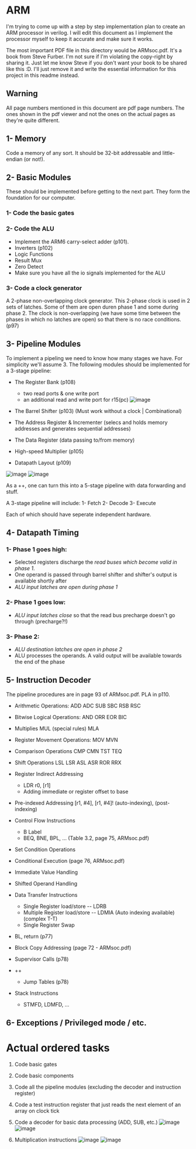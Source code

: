 # ARM
I'm trying to come up with a step by step implementation plan to create an ARM processor in verilog. I will edit this document as I implement the processor myself to keep it accurate and make sure it works.


The most important PDF file in this directory would be ARMsoc.pdf. It's a book from Steve Furber. I'm not sure if I'm violating the copy-right by sharing it. Just let me know Steve if you don't want your book to be shared like this :D. I'll just remove it and write the essential information for this project in this readme instead.


## Warning
All page numbers mentioned in this document are pdf page numbers. The ones shown in the pdf viewer and not the ones on the actual pages as they're quite different.


## 1- Memory
Code a memory of any sort. It should be 32-bit addressable and little-endian (or not!).


## 2- Basic Modules
These should be implemented before getting to the next part. They form the foundation for our computer.


### 1- Code the basic gates
### 2- Code the ALU
- Implement the ARM6 carry-select adder (p101).
- Inverters (p102)
- Logic Functions
- Result Mux
- Zero Detect
- Make sure you have all the io signals implemented for the ALU


### 3- Code a clock generator
A 2-phase non-overlapping clock generator. This 2-phase clock is used in 2 sets of latches. Some of them are open duren phase 1 and some during phase 2. The clock is non-overlapping (we have some time between the phases in which no latches are open) so that there is no race conditions. (p97)


## 3- Pipeline Modules
To implement a pipeling we need to know how many stages we have. For simplicity we'll assume 3. The following modules should be implemented for a 3-stage pipeline:

- The Register Bank (p108)
	- two read ports & one write port
	- an additional read and write port for r15(pc)
![image](https://user-images.githubusercontent.com/25264657/173862313-d5caf317-a00f-441f-ae51-d21cc59f3b02.png)

- The Barrel Shifter (p103) (Must work without a clock | Combinational)
- The Address Register & Incrementer (selecs and holds memory addresses and generates sequential addresses)
- The Data Register (data passing to/from memory)
- High-speed Multiplier (p105)
- Datapath Layout (p109)

![image](https://user-images.githubusercontent.com/25264657/173847176-cb8f33a2-661d-4ccc-9d91-3489fc413bb2.png)
![image](https://user-images.githubusercontent.com/25264657/173847504-a6ef4371-21b8-485b-a200-d06147609e13.png)

As a ++, one can turn this into a 5-stage pipeline with data forwarding and stuff.


A 3-stage pipeline will include:
1- Fetch
2- Decode
3- Execute


Each of which should have seperate independent hardware.


## 4- Datapath Timing
### 1- Phase 1 goes high: 
- Selected registers discharge the *read buses which become valid in phase 1*.
- One operand is passed through barrel shifter and shifter's output is available shortly after
- *ALU input latches are open during phase 1*


### 2- Phase 1 goes low:
- *ALU input latches close* so that the read bus precharge doesn't go through (precharge?!)


### 3- Phase 2:
- *ALU destination latches are open in phase 2*
- ALU processes the operands. A valid output will be available towards the end of the phase


## 5- Instruction Decoder
The pipeline procedures are in page 93 of ARMsoc.pdf. PLA in p110.


- Arithmetic Operations:
	ADD
	ADC
	SUB
	SBC
	RSB
	RSC


- Bitwise Logical Operations:
	AND
	ORR
	EOR
	BIC


- Multiplies
	MUL (special rules)
	MLA


- Register Movement Operations:
	MOV
	MVN


- Comparison Operations
	CMP
	CMN
	TST
	TEQ


- Shift Operations
	LSL
	LSR
	ASL
	ASR
	ROR
	RRX


- Register Indirect Addressing
	- LDR r0, [r1]
	- Adding immediate or register offset to base


- Pre-indexed Addressing [r1, #4], [r1, #4]! (auto-indexing), (post-indexing)


- Control Flow Instructions
	- B Label
	- BEQ, BNE, BPL, ... (Table 3.2, page 75, ARMsoc.pdf)


- Set Condition Operations


- Conditional Execution (page 76, ARMsoc.pdf)


- Immediate Value Handling


- Shifted Operand Handling


- Data Transfer Instructions
	- Single Register load/store -- LDRB
	- Multiple Register load/store -- LDMIA (Auto indexing available) (complex T-T)
	- Single Register Swap


- BL, return (p77)


- Block Copy Addressing (page 72 - ARMsoc.pdf)


- Supervisor Calls (p78)


- ++
	- Jump Tables (p78)


- Stack Instructions
	- STMFD, LDMFD, ...


## 6- Exceptions / Privileged mode / etc.

# Actual ordered tasks
1. Code basic gates
2. Code basic components
3. Code all the pipeline modules (excluding the decoder and instruction register)
4. Code a test instruction register that just reads the next element of an array on clock tick
5. Code a decoder for basic data processing (ADD, SUB, etc.)
![image](https://user-images.githubusercontent.com/25264657/175939294-6e0d9dd9-81a5-4047-be0a-54652df8b631.png)
![image](https://user-images.githubusercontent.com/25264657/175939796-2562b157-0533-4785-8a7a-54fae130a206.png)

6. Multiplication instructions
![image](https://user-images.githubusercontent.com/25264657/175939635-5a223dd9-b18b-4673-9ec1-5e5615b37e80.png)
![image](https://user-images.githubusercontent.com/25264657/175939837-34294b6d-ed3d-4953-990b-b40a4b5a63a5.png)
